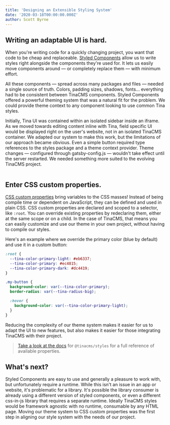 ```yaml
---
title: 'Designing an Extensible Styling System'
date: '2020-03-18T00:00:00.000Z'
author: Scott Byrne
---
```


## Writing an adaptable UI is hard.

When you're writing code for a quickly changing project, you want that code to be cheap and replaceable. [Styled Components](https://styled-components.com/) allow us to write styles right alongside the components they're used for. It lets us easily move components around — or completely replace them — with minimum effort.

All these components — spread across many packages and files — needed a single source of truth. Colors, padding sizes, shadows, fonts… everything had to be consistent between TinaCMS components. Styled Components offered a powerful theming system that was a natural fit for the problem. We could provide theme context to any component looking to use common Tina styles.

Initially, Tina UI was contained within an isolated sidebar inside an iframe. As we moved towards editing content inline with Tina, field specific UI would be displayed right on the user's website, not in an isolated TinaCMS container. We adapted our system to make this work, but the limitations of our approach became obvious. Even a simple button required type references to the styles package and a theme context provider. Theme changes — configured through gatsby-config.js — wouldn't take effect until the server restarted. We needed something more suited to the evolving TinaCMS project.

```

```

## Enter CSS custom properties.

[CSS custom properties](https://developer.mozilla.org/en-US/docs/Web/CSS/--*) bring variables to the CSS masses! Instead of being compile time or dependent on JavaScript, they can be defined and used in plain CSS. CSS custom properties are declared and scoped to a selector, like `:root`. You can override existing properties by redeclaring them, either at the same scope or on a child. In the case of TinaCMS, that means you can easily customize and use our theme in your own project, without having to compile our styles.

Here's an example where we override the primary color (blue by default) and use it in a custom button:

```css
:root {
  --tina-color-primary-light: #eb6337;
  --tina-color-primary: #ec4815;
  --tina-color-primary-dark: #dc4419;
}

.my-button {
  background-color: var(--tina-color-primary);
  border-radius: var(--tina-radius-big);

  :hover {
    background-color: var(--tina-color-primary-light);
  }
}
```

Reducing the complexity of our theme system makes it easier for us to adapt the UI to new features, but also makes it easier for those integrating TinaCMS with their project.

> [Take a look at the docs](https://tinacms.org/docs/cms/styles) for `@tinacms/styles` for a full reference of available properties.

## What's next?

Styled Components are easy to use and generally a pleasure to work with, but unfortunately require a runtime. While this isn't an issue in an app or website, it's problematic for a library. It's possible the library consumer is already using a different version of styled components, or even a different css-in-js library that requires a separate runtime. Ideally TinaCMS styles would be framework agnostic with no runtime, consumable by any HTML page. Moving our theme system to CSS custom properties was the first step in aligning our style system with the needs of our project.
